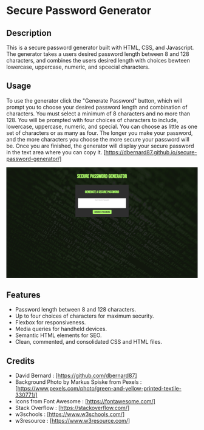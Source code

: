 # Secure Password Generator


## Description

This is a secure password generator built with HTML, CSS, and Javascript. The generator takes a users desired password length between 8 and 128 characters, and combines the users desired length with choices bewteen lowercase, uppercase, numeric, and spcecial characters. 


## Usage

To use the generator click the "Generate Password" button, which will prompt you to choose your desired password length and combination of characters. You must select a minimum of 8 characters and no more than 128. You will be prompted with four choices of characters to include, lowercase, uppercase, numeric, and special. You can choose as little as one set of characters or as many as four. The longer you make your password, and the more characters you choose the more secure your password will be. Once you are finished, the generator will display your secure password in the text area where you can copy it. [https://dbernard87.github.io/secure-password-generator/]

![image of Secure Password Generator website homepage](assets/images/screenshot.png)


## Features

- Password length between 8 and 128 characters.
- Up to four choices of characters for maximum security.
- Flexbox for responsiveness.
- Media queries for handheld devices.
- Semantic HTML elements for SEO.
- Clean, commented, and consolidated CSS and HTML files.


## Credits

- David Bernard : [https://github.com/dbernard87]
- Background Photo by Markus Spiske from Pexels : [https://www.pexels.com/photo/green-and-yellow-printed-textile-330771/]
- Icons from Font Awesome : [https://fontawesome.com/]
- Stack Overflow : [https://stackoverflow.com/]
- w3schools : [https://www.w3schools.com/]
- w3resource : [https://www.w3resource.com/]